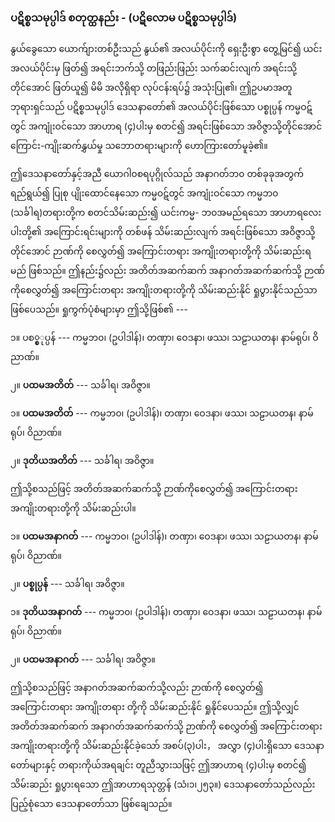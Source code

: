 ### ပဋိစ္စသမုပ္ပါဒ် စတုတ္ထနည်း - (ပဋိလောမ ပဋိစ္စသမုပ္ပါဒ်)

နွယ်ခွေသော ယောက်ျားတစ်ဦးသည် နွယ်၏ အလယ်ပိုင်းကို ရှေးဦးစွာ တွေ့မြင်၍ ယင်းအလယ်ပိုင်းမှ
ဖြတ်၍ အရင်းဘက်သို့ တဖြည်းဖြည်း သက်ဆင်းလျက် အရင်းသို့တိုင်အောင် ဖြတ်ယူ၍ မိမိ အလိုရှိရာ
လုပ်ငန်းရပ်၌ အသုံးပြု၏၊ ဤဥပမာအတူ ဘုရားရှင်သည် ပဋိစ္စသမုပ္ပါဒ် ဒေသနာတော်၏ အလယ်ပိုင်းဖြစ်သော
ပစ္စုပ္ပန် ကမ္မဝဋ်တွင် အကျုံးဝင်သော အာဟာရ (၄)ပါးမှ စတင်၍ အရင်းဖြစ်သော အဝိဇ္ဇာသို့တိုင်အောင်
ကြောင်း-ကျိုးဆက်နွှယ်မှု သဘောတရားများကို ဟောကြားတော်မူခဲ့၏။

ဤဒေသနာတော်နှင့်အညီ ယောဂါ၀စရပုဂ္ဂိုလ်သည် အနာဂတ်ဘ၀ တစ်ခုခုအတွက် ရည်ရွယ်၍ ပြုစု
ပျိုးထောင်နေသော ကမ္မဝဋ်တွင် အကျုံးဝင်သော ကမ္မဘ၀ (သင်္ခါရ)တရားတို့က စတင်သိမ်းဆည်း၍ ယင်းကမ္မ-
ဘ၀အမည်ရသော အာဟာရလေးပါးတို့၏ အကြောင်းရင်းများကို တစ်ဖန် သိမ်းဆည်းလျက် အရင်းဖြစ်သော
အဝိဇ္ဇာသို့တိုင်အောင် ဉာဏ်ကို စေလွှတ်၍ အကြောင်းတရား အကျိုးတရားတို့ကို သိမ်းဆည်းရမည် ဖြစ်သည်။
ဤနည်း၌လည်း အတိတ်အဆက်ဆက် အနာဂတ်အဆက်ဆက်သို့ ဉာဏ်ကိုစေလွှတ်၍ အကြောင်းတရား
အကျိုးတရားတို့ကို သိမ်းဆည်းနိုင် ရှုပွားနိုင်သည်သာ ဖြစ်ပေသည်။ ရှုကွက်ပုံစံများမှာ ဤသို့ဖြစ်၏ ---

၁။ ပစ**္စ**ုပ္ပန် --- ကမ္မဘ၀၊ (ဥပါဒါန်)၊ တဏှာ၊ ဝေဒနာ၊ ဖဿ၊ သဠာယတန၊ နာမ်ရုပ်၊ ဝိညာဏ်။

၂။ **ပထမအတိတ်** --- သင်္ခါရ၊ အဝိဇ္ဇာ။

၁။ **ပထမအတိတ်** --- ကမ္မဘ၀၊ (ဥပါဒါန်)၊ တဏှာ၊ ဝေဒနာ၊ ဖဿ၊ သဠာယတန၊ နာမ်ရုပ်၊ ဝိညာဏ်။

၂။ **ဒုတိယအတိတ်** --- သင်္ခါရ၊ အဝိဇ္ဇာ။

ဤသို့စသည်ဖြင့် အတိတ်အဆက်ဆက်သို့ ဉာဏ်ကိုစေလွှတ်၍ အကြောင်းတရား အကျိုးတရားတို့ကို
သိမ်းဆည်းပါ။

၁။ **ပထမအနာဂတ်** --- ကမ္မဘ၀၊ (ဥပါဒါန်)၊ တဏှာ၊ ဝေဒနာ၊ ဖဿ၊ သဠာယတန၊ နာမ်ရုပ်၊ ဝိညာဏ်။

၂။ **ပစ္စုပ္ပန်** --- သင်္ခါရ၊ အဝိဇ္ဇာ။

၁။ **ဒုတိယအနာဂတ်** --- ကမ္မဘ၀၊ (ဥပါဒါန်)၊ တဏှာ၊ ဝေဒနာ၊ ဖဿ၊ သဠာယတန၊ နာမ်ရုပ်၊ ဝိညာဏ်။

၂။ **ပထမအနာဂတ်** --- သင်္ခါရ၊ အဝိဇ္ဇာ။

ဤသို့စသည်ဖြင့် အနာဂတ်အဆက်ဆက်သို့လည်း ဉာဏ်ကို စေလွှတ်၍ အကြောင်းတရား အကျိုးတရား
တို့ကို သိမ်းဆည်းနိုင် ရှုနိုင်ပေသည်။ ဤသို့လျှင် အတိတ်အဆက်ဆက် အနာဂတ်အဆက်ဆက်သို့ ဉာဏ်ကို
စေလွှတ်၍ အကြောင်းတရား အကျိုးတရားတို့ကို သိမ်းဆည်းနိုင်ခဲ့သော် အစပ်(၃)ပါး， အလွှာ (၄)ပါးရှိသော
ဒေသနာတော်များနှင့် တရားကိုယ်အရချင်း တူညီသွားသဖြင့် ဤအာဟာရ (၄)ပါးမှ စတင်၍ သိမ်းဆည်း
ရှုပွားရသော ဤအာဟာရသုတ္တန် (သံ၊၁၊၂၅၃။) ဒေသနာတော်သည်လည်း ပြည့်စုံသော ဒေသနာတော်သာ
ဖြစ်ချေသည်။
